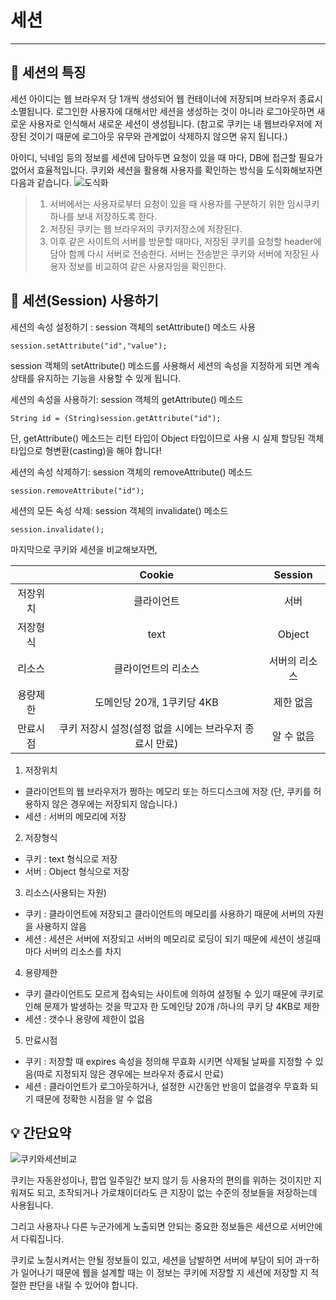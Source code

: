 # 세션

---

## 📌 세션의 특징

세션 아이디는 웹 브라우저 당 1개씩 생성되어 웹 컨테이너에 저장되며 브라우저 종료시 소멸됩니다.
로그인한 사용자에 대해서만 세션을 생성하는 것이 아니라 로그아웃하면 새로운 사용자로 인식해서 새로운 세션이 생성됩니다.
(참고로 쿠키는 내 웹브라우저에 저장된 것이기 때문에 로그아웃 유무와 관계없이 삭제하지 않으면 유지 됩니다.)

아이디, 닉네임 등의 정보를 세션에 담아두면 요청이 있을 때 마다, DB에 접근할 필요가 없어서 효율적입니다.
쿠키와 세션을 활용해 사용자를 확인하는 방식을 도식화해보자면 다음과 같습니다.
![도식화](https://img1.daumcdn.net/thumb/R1280x0/?scode=mtistory2&fname=https%3A%2F%2Fblog.kakaocdn.net%2Fdn%2FZQfRh%2FbtqBUAkkVFJ%2FSvwcSFcUcX4pgwkQHT6ab0%2Fimg.png)

> 1. 서버에서는 사용자로부터 요청이 있을 때 사용자를 구분하기 위한 임시쿠키 하나를 보내 저장하도록 한다.
> 2. 저장된 쿠키는 웹 브라우저의 쿠키저장소에 저장된다.
> 3. 이후 같은 사이트의 서버를 방문할 때마다, 저장된 쿠키를 요청할 header에 담아 함께 다시 서버로 전송한다.
>    서버는 전송받은 쿠키와 서버에 저장된 사용자 정보를 비교하여 같은 사용자임을 확인한다.

## 📌 세션(Session) 사용하기

세션의 속성 설정하기 : session 객체의 setAttribute() 메소드 사용

`session.setAttribute("id","value");`

session 객체의 setAttribute() 메소드를 사용해서 세션의 속성을 지정하게 되면 계속 상태를 유지하는 기능을 사용할 수 있게 됩니다.

세션의 속성을 사용하기: session 객체의 getAttribute() 메소드

`String id = (String)session.getAttribute("id");`

단, getAttribute() 메소드는 리턴 타입이 Object 타입이므로 사용 시 실제 할당된 객체 타입으로 형변환(casting)을 해야 합니다!

세션의 속성 삭제하기: session 객체의 removeAttribute() 메소드

`session.removeAttribute("id");`

세션의 모든 속성 삭제: session 객체의 invalidate() 메소드

`session.invalidate();`

마지막으로 쿠키와 세션을 비교해보자면,

|          |                         Cookie                          |    Session    |
| :------: | :-----------------------------------------------------: | :-----------: |
| 저장위치 |                       클라이언트                        |     서버      |
| 저장형식 |                          text                           |    Object     |
|  리소스  |                   클라이언트의 리소스                   | 서버의 리소스 |
| 용량제한 |               도메인당 20개, 1쿠키당 4KB                |   제한 없음   |
| 만료시점 | 쿠키 저장시 설정(설정 없을 시에는 브라우저 종료시 만료) |  알 수 없음   |

1. 저장위치

- 클라이언트의 웹 브라우저가 쩡하는 메모리 또는 하드디스크에 저장 (단, 쿠키를 허용하지 않은 경우에는 저장되지 않습니다.)
- 세션 : 서버의 메모리에 저장

2. 저장형식

- 쿠키 : text 형식으로 저장
- 서버 : Object 형식으로 저장

3. 리소스(사용되는 자원)

- 쿠키 : 클라이언트에 저장되고 클라이언트의 메모리를 사용하기 때문에 서버의 자원을 사용하지 않음
- 세션 : 세션은 서버에 저장되고 서버의 메모리로 로딩이 되기 때문에 세션이 생길때마다 서버의 리소스를 차지

4. 용량제한

- 쿠키 클라이언트도 모르게 접속되는 사이트에 의하여 설정될 수 있기 때문에 쿠키로 인해 문제가 발생하는 것을 막고자 한 도메인당 20개 /하나의 쿠키 당 4KB로 제한
- 세션 : 갯수나 용량에 제한이 없음

5. 만료시점

- 쿠키 : 저장할 때 expires 속성을 정의해 무효화 시키면 삭제될 날짜를 지정할 수 있음(따로 지정되지 않은 경우에는 브라우저 종료시 만료)
- 세션 : 클라이언트가 로그아웃하거나, 설정한 시간동안 반응이 없을경우 무효화 되기 때문에 정확한 시점을 알 수 없음

## 💡 간단요약

![쿠키와세션비교](https://img1.daumcdn.net/thumb/R1280x0/?scode=mtistory2&fname=https%3A%2F%2Fblog.kakaocdn.net%2Fdn%2Fc1UC0j%2FbtqBJ7qtIpt%2Fk1b6Pw2heFR9fbesfWeY01%2Fimg.png)

쿠키는 자동완성이나, 팝업 일주일간 보지 않기 등 사용자의 편의를 위하는 것이지만 지워져도 되고, 조작되거나 가로채이더라도 큰 지장이 없는 수준의 정보들을 저장하는데 사용됩니다.

그리고 사용자나 다른 누군가에게 노출되면 안되는 중요한 정보들은 세션으로 서버안에서 다뤄집니다.

쿠키로 노칠시켜서는 안될 정보들이 있고, 세션을 남발하면 서버에 부담이 되어 과ㅜ하가 일어나기 때문에 웹을 설계할 때는 이 정보는 쿠키에 저장할 지 세션에 저장할 지 적절한 판단을 내릴 수 있어야 합니다.
